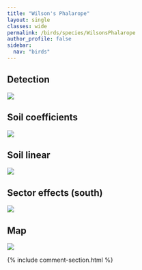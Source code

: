 ```yaml
---
title: "Wilson's Phalarope"
layout: single
classes: wide
permalink: /birds/species/WilsonsPhalarope
author_profile: false
sidebar:
  nav: "birds"
---
```


<h2>Detection</h2>

<a href="https://beallen.github.io/DevelopmentWebsite/assets/images/birds/WilsonsPhalarope/det.jpg">
<img src="https://beallen.github.io/DevelopmentWebsite/assets/images/birds/WilsonsPhalarope/det.jpg">
</a>

<h2>Soil coefficients</h2>

<a href="https://beallen.github.io/DevelopmentWebsite/assets/images/birds/WilsonsPhalarope/soilhf.jpg">
<img src="https://beallen.github.io/DevelopmentWebsite/assets/images/birds/WilsonsPhalarope/soilhf.jpg">
</a>

<h2>Soil linear</h2>

<a href="https://beallen.github.io/DevelopmentWebsite/assets/images/birds/WilsonsPhalarope/lin-south.jpg">
<img src="https://beallen.github.io/DevelopmentWebsite/assets/images/birds/WilsonsPhalarope/lin-south.jpg">
</a>

<h2>Sector effects (south)</h2>

<a href="https://beallen.github.io/DevelopmentWebsite/assets/images/birds/WilsonsPhalarope/sector-south.jpg">
<img src="https://beallen.github.io/DevelopmentWebsite/assets/images/birds/WilsonsPhalarope/sector-south.jpg">
</a>

<h2>Map</h2>

<a href="https://beallen.github.io/DevelopmentWebsite/assets/images/birds/WilsonsPhalarope/map.jpg">
<img src="https://beallen.github.io/DevelopmentWebsite/assets/images/birds/WilsonsPhalarope/map.jpg">
</a>

{% include comment-section.html %}
